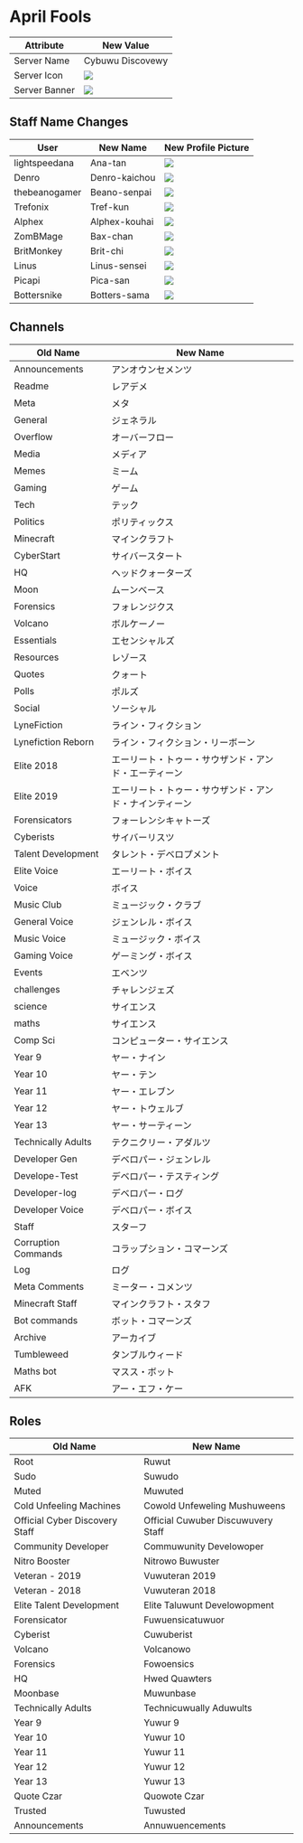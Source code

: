 # April Fools

Attribute | New Value
--- | ---
Server Name | Cybuwu Discovewy
Server Icon | ![](https://cdn.discordapp.com/attachments/686697532021014604/694674298152943636/animegirl.png)
Server Banner | ![](https://cdn.discordapp.com/attachments/686697532021014604/694674297855148112/PleaseTellMyEmployerINeedTherapy.png)

## Staff Name Changes

User | New Name | New Profile Picture
--- | --- | ---
lightspeedana | Ana-tan | ![](https://cdn.discordapp.com/attachments/686697532021014604/694675767413440573/340.png)
Denro | Denro-kaichou | ![](https://cdn.discordapp.com/avatars/155760207484420096/a_4596176fea61dd52a8a6773f6f8a021a.png)
thebeanogamer | Beano-senpai | ![](https://media.discordapp.net/attachments/686697532021014604/694668073298558977/unknown.png)
Trefonix | Tref-kun | ![](https://media.discordapp.net/attachments/686697532021014604/694667688307589140/unknown.png)
Alphex | Alphex-kouhai | ![](https://media.discordapp.net/attachments/686697532021014604/694665616564682852/unknown.png)
ZomBMage | Bax-chan | ![](https://cdn.discordapp.com/attachments/686697532021014604/694674062747631636/unknown.png)
BritMonkey | Brit-chi | ![](https://cdn.discordapp.com/attachments/686697532021014604/694669337163726898/unknown.png)
Linus | Linus-sensei | ![](https://cdn.discordapp.com/attachments/686697532021014604/694668397560201256/unknown.png)
Picapi | Pica-san | ![](https://cdn.discordapp.com/attachments/686697532021014604/694679196613476392/unknown.png)
Bottersnike | Botters-sama | ![](https://cdn.discordapp.com/attachments/337986496210665472/694671336139784303/unknown.png)

## Channels

Old Name | New Name
--- | ---
Announcements | アンオウンセメンツ
Readme | レアデメ
Meta | メタ
General |  ジェネラル
Overflow |  オーバーフロー
Media |  メディア
Memes |  ミーム
Gaming |  ゲーム
Tech |  テック
Politics |  ポリティックス
Minecraft |  マインクラフト
CyberStart |  サイバースタート
HQ |  ヘッドクォーターズ
Moon |  ムーンベース
Forensics |  フォレンジクス
Volcano |  ボルケーノー
Essentials |  エセンシャルズ
Resources |  レゾース
Quotes |  クォート
Polls |  ポルズ
Social |  ソーシャル
LyneFiction |  ライン・フィクション
Lynefiction Reborn |  ライン・フィクション・リーボーン
Elite 2018 |  エーリート・トゥー・サウザンド・アンド・エーティーン
Elite 2019 |  エーリート・トゥー・サウザンド・アンド・ナインティーン
Forensicators |  フォーレンシキャトーズ
Cyberists |  サイバーリスツ
Talent Development |  タレント・デベロプメント
Elite Voice |  エーリート・ボイス
Voice |  ボイス
Music Club |  ミュージック・クラブ
General Voice |  ジェンレル・ボイス
Music Voice |  ミュージック・ボイス
Gaming Voice |  ゲーミング・ボイス
Events |  エベンツ
challenges |  チャレンジェズ
science |  サイエンス
maths |  サイエンス
Comp Sci |  コンピューター・サイエンス
Year 9 |  ヤー・ナイン
Year 10 | ヤー・テン
Year 11 | ヤー・エレブン
Year 12 | ヤー・トウェルブ
Year 13 |  ヤー・サーティーン
Technically Adults |  テクニクリー・アダルツ
Developer Gen |  デベロパー・ジェンレル
Develope-Test |  デベロパー・テスティング
Developer-log |  デベロパー・ログ
Developer Voice |  デベロパー・ボイス
Staff |  スターフ
Corruption Commands |  コラップション・コマーンズ
Log |  ログ
Meta Comments |  ミーター・コメンツ
Minecraft Staff |  マインクラフト・スタフ
Bot commands |  ボット・コマーンズ
Archive |  アーカイブ
Tumbleweed | タンブルウィード
Maths bot |  マスス・ボット
AFK |  アー・エフ・ケー

## Roles

Old Name | New Name
--- | ---
Root | Ruwut
Sudo | Suwudo
Muted | Muwuted
Cold Unfeeling Machines | Cowold Unfeweling Mushuweens
Official Cyber Discovery Staff | Official Cuwuber Discuwuvery Staff
Community Developer | Commuwunity Develowoper
Nitro Booster | Nitrowo Buwuster
Veteran - 2019 | Vuwuteran 2019
Veteran - 2018 | Vuwuteran 2018
Elite Talent Development | Elite Taluwunt Develowopment
Forensicator | Fuwuensicatuwuor
Cyberist | Cuwuberist
Volcano | Volcanowo
Forensics | Fowoensics
HQ | Hwed Quawters
Moonbase | Muwunbase
Technically Adults | Technicuwually Aduwults
Year 9 | Yuwur 9
Year 10 | Yuwur 10
Year 11 | Yuwur 11
Year 12 | Yuwur 12
Year 13 | Yuwur 13
Quote Czar | Quowote Czar
Trusted | Tuwusted
Announcements | Annuwuencements
